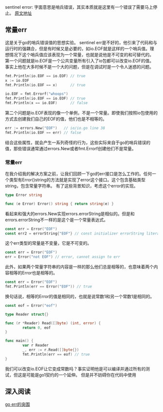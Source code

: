  sentinel error: 字面意思是哨兵错误，其实本质就是这里有一个错误了需要马上停止。
[原文地址](https://dave.cheney.net/2016/04/07/constant-errors)
## 常量err
这是关于go的哨兵错误值的思想实验。
sentinel err是不好的，他引来了代码和与运行时的强耦合，但是有时候又是必要的，如io.EOF就是这样的一个哨兵值。理想情况下这个哨兵值应该表现为一个常量，也就是说他是不可变的和可替代的。
第一个问题就是io.EOF是一个公共变量所有引入了io包都可以改变io.EOF的值。事实上他在大多时候不是一个大的问题，但是在调试时是一个令人迷惑的问题。
```go
fmt.Println(io.EOF == io.EOF) // true
x := io.EOF
fmt.Println(io.EOF == x)      // true
	
io.EOF = fmt.Errorf("whoops")
fmt.Println(io.EOF == io.EOF) // true
fmt.Println(x == io.EOF)      // false
```
第二个问题是io.EOF表现的像一个单例，不是一个常量。即使我们按照io包使用的方式去创建我们自己的EOF的值，他们也是不相等的。
```go
err := errors.New("EOF")   // io/io.go line 38
fmt.Println(io.EOF == err) // false
```
结合这些属性，就会产生一系列奇怪的行为，这些实际来自于go的哨兵错误的值，那些错误通常通过errors.New或者fmt.Errorf创建他们不是常量。
### 常量err
在我介绍我的解决方案之前，让我们回顾一下go的err接口是怎么工作的。任何一个类型有Error()string的方法就是实现了error这个接口。这个包含基础类型string，包含常量字符串。
有了这些背景知识，考虑这个error的实现。
```go
type Error string

func (e Error) Error() string { return string(e) }
```
看起来和强大的errors.New实现errors.errorString是相似的。但是和errors.errorString不一样的是这个是一个常量表达式。
```go
const err = Error("EOF") 
const err2 = errorString{"EOF"} // const initializer errorString literal is not a constant
```
这个err类型的常量是不变量，它是不可变的。
```go
const err = Error("EOF") 
err = Error("not EOF") // error, cannot assign to err
```
此外，如果两个常量字符串的内容是一样的那么他们总是相等的，也意味着两个内容相等的Error也是相等的。
```go
const err = Error("EOF") 
fmt.Println(err == Error("EOF")) // true
```
换句话说，相等的Error的值是相同的，也就是说常数1和另一个常数1是相同的。
```go
const eof = Error("eof")

type Reader struct{}

func (r *Reader) Read([]byte) (int, error) {
        return 0, eof
}

func main() {
        var r Reader
        _, err := r.Read([]byte{})
        fmt.Println(err == eof) // true
}
```
我们可以改变io.EOF让它变成常数吗？事实证明他是可以编译并通过所有的测试，但这是可能是go1契约的一个延伸。
但是并不妨碍你在代码中使用








## 深入阅读
[go err的突围](https://www.mdeditor.tw/pl/pml6)



